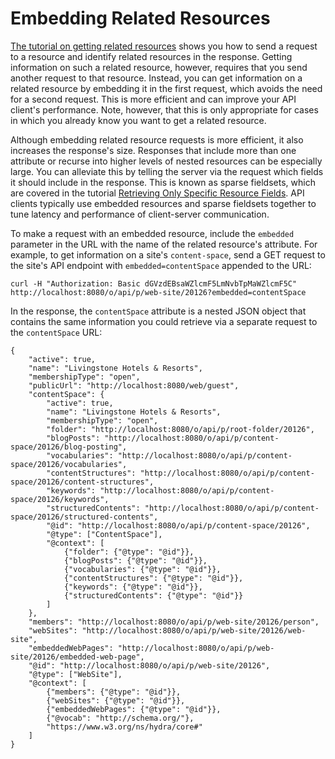 # Embedding Related Resources

[The tutorial on getting related resources](liferay.com) 
shows you how to send a request to a resource and identify related resources in 
the response. Getting information on such a related resource, however, requires 
that you send another request to that resource. Instead, you can get information 
on a related resource by embedding it in the first request, which avoids the 
need for a second request. This is more efficient and can improve your API 
client's performance. Note, however, that this is only appropriate for cases in 
which you already know you want to get a related resource. 

Although embedding related resource requests is more efficient, it also 
increases the response's size. Responses that include more than one attribute or 
recurse into higher levels of nested resources can be especially large. You can 
alleviate this by telling the server via the request which fields it should 
include in the response. This is known as sparse fieldsets, which are covered in 
the tutorial 
[Retrieving Only Specific Resource Fields](liferay.com). 
API clients typically use embedded resources and sparse fieldsets together to 
tune latency and performance of client-server communication. 

To make a request with an embedded resource, include the `embedded` parameter in 
the URL with the name of the related resource's attribute. For example, to get 
information on a site's `content-space`, send a GET request to the site's API 
endpoint with `embedded=contentSpace` appended to the URL: 

    curl -H "Authorization: Basic dGVzdEBsaWZlcmF5LmNvbTpMaWZlcmF5C" http://localhost:8080/o/api/p/web-site/20126?embedded=contentSpace

In the response, the `contentSpace` attribute is a nested JSON object that 
contains the same information you could retrieve via a separate request to the 
`contentSpace` URL: 

    {
        "active": true,
        "name": "Livingstone Hotels & Resorts",
        "membershipType": "open",
        "publicUrl": "http://localhost:8080/web/guest",
        "contentSpace": {
            "active": true,
            "name": "Livingstone Hotels & Resorts",
            "membershipType": "open",
            "folder": "http://localhost:8080/o/api/p/root-folder/20126",
            "blogPosts": "http://localhost:8080/o/api/p/content-space/20126/blog-posting",
            "vocabularies": "http://localhost:8080/o/api/p/content-space/20126/vocabularies",
            "contentStructures": "http://localhost:8080/o/api/p/content-space/20126/content-structures",
            "keywords": "http://localhost:8080/o/api/p/content-space/20126/keywords",
            "structuredContents": "http://localhost:8080/o/api/p/content-space/20126/structured-contents",
            "@id": "http://localhost:8080/o/api/p/content-space/20126",
            "@type": ["ContentSpace"],
            "@context": [
                {"folder": {"@type": "@id"}},
                {"blogPosts": {"@type": "@id"}},
                {"vocabularies": {"@type": "@id"}},
                {"contentStructures": {"@type": "@id"}},
                {"keywords": {"@type": "@id"}},
                {"structuredContents": {"@type": "@id"}}
            ]
        },
        "members": "http://localhost:8080/o/api/p/web-site/20126/person",
        "webSites": "http://localhost:8080/o/api/p/web-site/20126/web-site",
        "embeddedWebPages": "http://localhost:8080/o/api/p/web-site/20126/embedded-web-page",
        "@id": "http://localhost:8080/o/api/p/web-site/20126",
        "@type": ["WebSite"],
        "@context": [
            {"members": {"@type": "@id"}},
            {"webSites": {"@type": "@id"}},
            {"embeddedWebPages": {"@type": "@id"}},
            {"@vocab": "http://schema.org/"},
            "https://www.w3.org/ns/hydra/core#"
        ]
    }

<!-- include additional examples from Google doc -->

